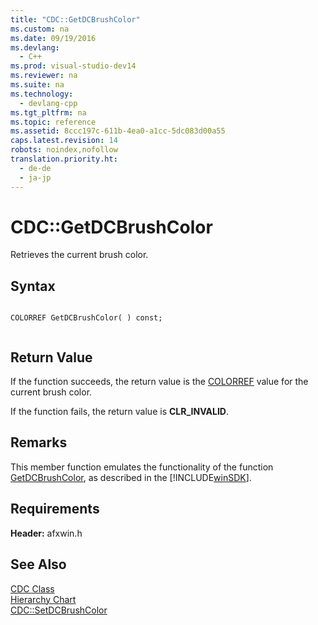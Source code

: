 ```yaml
---
title: "CDC::GetDCBrushColor"
ms.custom: na
ms.date: 09/19/2016
ms.devlang: 
  - C++
ms.prod: visual-studio-dev14
ms.reviewer: na
ms.suite: na
ms.technology: 
  - devlang-cpp
ms.tgt_pltfrm: na
ms.topic: reference
ms.assetid: 8ccc197c-611b-4ea0-a1cc-5dc083d00a55
caps.latest.revision: 14
robots: noindex,nofollow
translation.priority.ht: 
  - de-de
  - ja-jp
---
```

# CDC::GetDCBrushColor
Retrieves the current brush color.  
  
## Syntax  
  
```  
  
COLORREF GetDCBrushColor( ) const;  
  
```  
  
## Return Value  
 If the function succeeds, the return value is the [COLORREF](http://msdn.microsoft.com/library/windows/desktop/dd183449) value for the current brush color.  
  
 If the function fails, the return value is **CLR_INVALID**.  
  
## Remarks  
 This member function emulates the functionality of the function [GetDCBrushColor](http://msdn.microsoft.com/library/windows/desktop/dd144872), as described in the [!INCLUDE[winSDK](../vs140/includes/winSDK_md.md)].  
  
## Requirements  
 **Header:** afxwin.h  
  
## See Also  
 [CDC Class](../vs140/CDC-Class.md)   
 [Hierarchy Chart](../vs140/Hierarchy-Chart.md)   
 [CDC::SetDCBrushColor](../vs140/CDC--SetDCBrushColor.md)